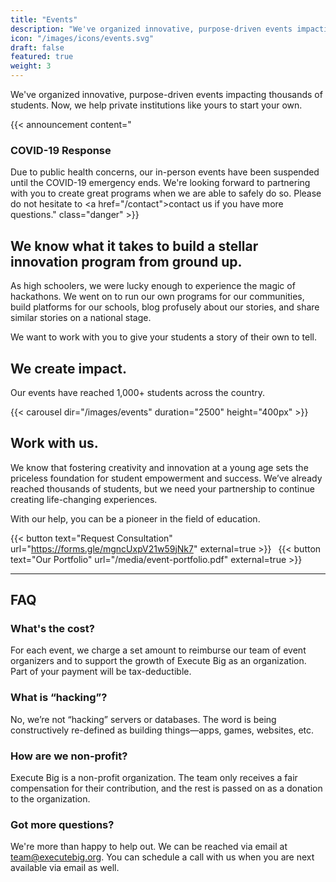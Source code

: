 ```yaml
---
title: "Events"
description: "We've organized innovative, purpose-driven events impacting thousands of students. Now, we help private institutions like yours to start your own."
icon: "/images/icons/events.svg"
draft: false
featured: true
weight: 3
---
```


We've organized innovative, purpose-driven events impacting thousands of students. Now, we help private institutions like yours to start your own.

<!-- Announcement Block -->
{{< announcement content="<h3>COVID-19 Response</h3>Due to public health concerns, our in-person events have been suspended until the COVID-19 emergency ends. We're looking forward to partnering with you to create great programs when we are able to safely do so. Please do not hesitate to <a href=\"/contact\">contact us</a> if you have more questions." class="danger" >}}

## We know what it takes to build a stellar innovation program from ground up.

As high schoolers, we were lucky enough to experience the magic of hackathons. We went on to run our own programs for our communities, build platforms for our schools, blog profusely about our stories, and share similar stories on a national stage.

We want to work with you to give your students a story of their own to tell.

## We create impact.

Our events have reached 1,000+ students across the country.

{{< carousel dir="/images/events" duration="2500" height="400px" >}}

## Work with us.

We know that fostering creativity and innovation at a young age sets the priceless foundation for student empowerment and success. We’ve already reached thousands of students, but we need your partnership to continue creating life-changing experiences.

With our help, you can be a pioneer in the field of education.

{{< button text="Request Consultation" url="https://forms.gle/mgncUxpV21w59jNk7" external=true >}}&ensp;
{{< button text="Our Portfolio" url="/media/event-portfolio.pdf" external=true >}}

---

## FAQ

### What's the cost?
For each event, we charge a set amount to reimburse our team of event organizers and to support the growth of Execute Big as an organization. Part of your payment will be tax-deductible.

### What is “hacking”?
No, we’re not “hacking” servers or databases. The word is being constructively re-defined as building things—apps, games, websites, etc.

### How are we non-profit?
Execute Big is a non-profit organization. The team only receives a fair compensation for their contribution, and the rest is passed on as a donation to the organization.

### Got more questions?
We're more than happy to help out. We can be reached via email at team@executebig.org. You can schedule a call with us when you are next available via email as well.